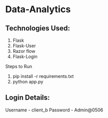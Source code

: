 # Data-Analytics

## Technologies Used:
1. Flask
2. Flask-User
3. Razor flow
4. Flask-Login

Steps to Run

1. pip install -r requirements.txt
2. python app.py

## Login Details:

Username - client_b
Password - Admin@0506

